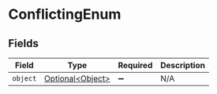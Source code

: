 # ConflictingEnum


## Fields

| Field                                              | Type                                               | Required                                           | Description                                        |
| -------------------------------------------------- | -------------------------------------------------- | -------------------------------------------------- | -------------------------------------------------- |
| `object`                                           | [Optional\<Object>](../../models/shared/Object.md) | :heavy_minus_sign:                                 | N/A                                                |